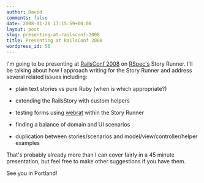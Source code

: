 ```yaml
---
author: David
comments: false
date: 2008-01-26 17:15:59+00:00
layout: post
slug: presenting-at-railsconf-2008
title: Presenting at RailsConf 2008
wordpress_id: 56
---
```


I'm going to be presenting at [RailsConf 2008](http://en.oreilly.com/rails2008/public/content/home) on [RSpec's](http://rspec.info) Story Runner. I'll be talking about how I approach writing for the Story Runner and address several related issues including:








  * plain text stories vs pure Ruby (when is which appropriate?)

  
  * extending the RailsStory with custom helpers

  
  * testing forms using [webrat](http://agilewebdevelopment.com/plugins/webrat) within the Story Runner

  
  * finding a balance of domain and UI scenarios

  
  * duplication between stories/scenarios and model/view/controller/helper examples






That's probably already more than I can cover fairly in a 45 minute presentation, but feel free to make other suggestions if you have them.






See you in Portland!
